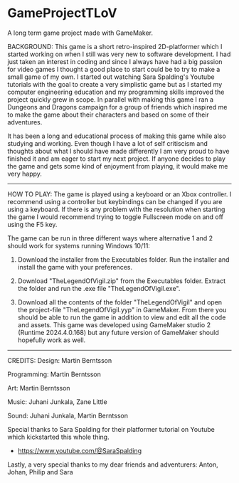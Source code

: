 # GameProjectTLoV
A long term game project made with GameMaker.

BACKGROUND:
This game is a short retro-inspired 2D-platformer which I started working on when I still was very new to software development. I had just taken an interest in coding and since I always have had a big passion for video games I thought a good place to start could be to try to make a small game of my own. I started out watching Sara Spalding's Youtube tutorials with the goal to create a very simplistic game but as I started my computer engineering education and my programming skills improved the project quickly grew in scope. In parallel with making this game I ran a Dungeons and Dragons campaign for a group of friends which inspired me to make the game about their characters and based on some of their adventures.

It has been a long and educational process of making this game while also studying and working. Even though I have a lot of self critiscism and thoughts about what I should have made differently I am very proud to have finished it and am eager to start my next project. If anyone decides to play the game and gets some kind of enjoyment from playing, it would make me very happy.

---------------------------------------------------------------------------------------------------------------

HOW TO PLAY:
The game is played using a keyboard or an Xbox controller. I recommend using a controller but keybindings can be changed if you are using a keyboard. If there is any problem with the resolution when starting the game I would recommend trying to toggle Fullscreen mode on and off using the F5 key.

The game can be run in three different ways where alternative 1 and 2 should work for systems running Windows 10/11:

1. Download the installer from the Executables folder. Run the installer and install the game with your preferences.

2. Download "TheLegendOfVigil.zip" from the Executables folder. Extract the folder and run the .exe file "TheLegendOfVigil.exe".

3. Download all the contents of the folder "TheLegendOfVigil" and open the project-file "TheLegendOfVigil.yyp" in GameMaker. From there you should be able to run the game in addition to view and edit all the code and assets. This game was developed using GameMaker studio 2 (Runtime 2024.4.0.168) but any future version of GameMaker should hopefully work as well.

---------------------------------------------------------------------------------------------------------------

CREDITS:
Design: Martin Berntsson

Programming: Martin Berntsson

Art: Martin Berntsson

Music: Juhani Junkala, Zane Little

Sound: Juhani Junkala, Martin Berntsson

Special thanks to Sara Spalding for their platformer tutorial on Youtube which kickstarted this whole thing.
- https://www.youtube.com/@SaraSpalding

Lastly, a very special thanks to my dear friends and adventurers:
Anton, Johan, Philip and Sara

